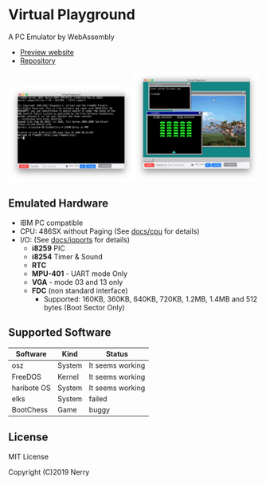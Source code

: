# Virtual Playground

A PC Emulator by WebAssembly

- [Preview website](https://nerry.jp/vpc/)
- [Repository](https://github.com/neri/vpc/)

<img src="images/ss1.png" width="50%"><img src="images/ss2.png" width="50%">

## Emulated Hardware

- IBM PC compatible
- CPU: 486SX without Paging (See [docs/cpu](docs/cpu.md) for details)
- I/O: (See [docs/ioports](docs/ioports.md) for details)
  - **i8259** PIC
  - **i8254** Timer & Sound
  <!-- - **UART** - DISABLED -->
  - **RTC**
  - **MPU-401** - UART mode Only
  - **VGA** - mode 03 and 13 only
  - **FDC** (non standard interface)
    - Supported: 160KB, 360KB, 640KB, 720KB, 1.2MB, 1.4MB and 512 bytes (Boot Sector Only)

## Supported Software

|Software|Kind|Status|
|-|-|-|
|osz|System|It seems working|
|FreeDOS|Kernel|It seems working|
|haribote OS|System|It seems working|
|elks|System|failed|
|BootChess|Game|buggy|

## License

MIT License

Copyright (C)2019 Nerry
